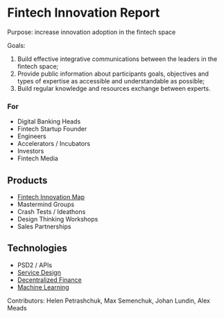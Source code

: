 # Fintech Innovation Report

Purpose: increase innovation adoption in the fintech space

Goals:

1. Build effective integrative communications between the leaders in the fintech space;
2. Provide public information about participants goals, objectives and types of expertise as accessible and understandable as possible; 
3. Build regular knowledge and resources exchange between experts.

### For

* Digital Banking Heads
* Fintech Startup Founder
* Engineers
* Accelerators / Incubators
* Investors
* Fintech Media

## Products

* [Fintech Innovation Map](https://graphcommons.com/graphs/8e845315-ed51-4437-9348-ae316c992aec)
* Mastermind Groups
* Crash Tests / Ideathons
* Design Thinking Workshops
* Sales Partnerships

## Technologies

* PSD2 / APIs
* [Service Design](design-thinking/)
* [Decentralized Finance](architecture-design-protocol/)
* [Machine Learning](machine-learning.md)

Contributors: Helen Petrashchuk, Max Semenchuk, Johan Lundin, Alex Meads

